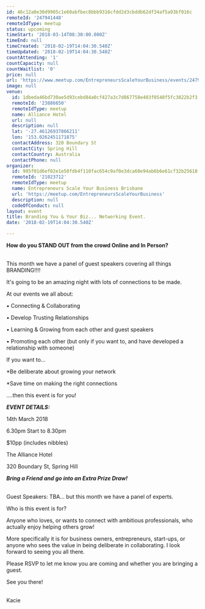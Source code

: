 ```yaml
---
id: 46c12a0e30d9905c1e60abfbec8bbb9316cfdd2d3cbddb62df34af5a93bf016c
remoteId: '247941448'
remoteIdType: meetup
status: upcoming
timeStart: '2018-03-14T08:30:00.000Z'
timeEnd: null
timeCreated: '2018-02-19T14:04:30.540Z'
timeUpdated: '2018-02-19T14:04:30.540Z'
countAttending: '1'
countCapacity: null
countWaitlist: '0'
price: null
url: 'https://www.meetup.com/EntrepreneursScaleYourBusiness/events/247941448/'
image: null
venue:
  id: 1dbeda46bd730ae5d93cebd84a0cf427a3c7d867758e483f0548f5fc3822b2f3
  remoteId: '23886650'
  remoteIdType: meetup
  name: Alliance Hotel
  url: null
  description: null
  lat: '-27.46126937866211'
  lon: '153.0262451171875'
  contactAddress: 320 Boundary St
  contactCity: Spring Hill
  contactCountry: Australia
  contactPhone: null
organizer:
  id: 985f01d6ef02e1e50fdb4f110fac654c9af0e3dca60e94ab6b6e61cf32b25618
  remoteId: '21023712'
  remoteIdType: meetup
  name: Entrepreneurs Scale Your Business Brisbane
  url: 'https://meetup.com/EntrepreneursScaleYourBusiness'
  description: null
  codeOfConduct: null
layout: event
title: Branding You & Your Biz... Networking Event.
date: '2018-02-19T14:04:30.540Z'

---
```

<p><b>How do you STAND OUT from the crowd Online and In Person?</b></p> <p><br/>This month we have a panel of guest speakers covering all things BRANDING!!!!</p> <p>It's going to be an amazing night with lots of connections to be made.</p> <p>

At our events we all about:</p> <p>• Connecting &amp; Collaborating</p> <p>• Develop Trusting Relationships</p> <p>• Learning &amp; Growing from each other and guest speakers</p> <p>• Promoting each other (but only if you want to, and have developed a relationship with someone)</p> <p>

If you want to...</p> <p>*Be deliberate about growing your network</p> <p>*Save time on making the right connections</p> <p>....then this event is for you!</p> <p>

<b><i>EVENT DETAILS:</i></b></p> <p>14th March 2018</p> <p>6.30pm Start to 8.30pm</p> <p>$10pp (includes nibbles)</p> <p>The Alliance Hotel</p> <p>320 Boundary St, Spring Hill</p> <p><i><b>Bring a Friend and go into an Extra Prize Draw!</b></i></p> <p><br/>Guest Speakers: TBA... but this month we have a panel of experts.</p> <p>

Who is this event is for?</p> <p>Anyone who loves, or wants to connect with ambitious professionals, who actually enjoy helping others grow!</p> <p>More specifically it is for business owners, entrepreneurs, start-ups, or anyone who sees the value in being deliberate in collaborating. I look forward to seeing you all there.</p> <p>

Please RSVP to let me know you are coming and whether you are bringing a guest.</p> <p>

See you there!</p> <p><br/>Kacie</p>
